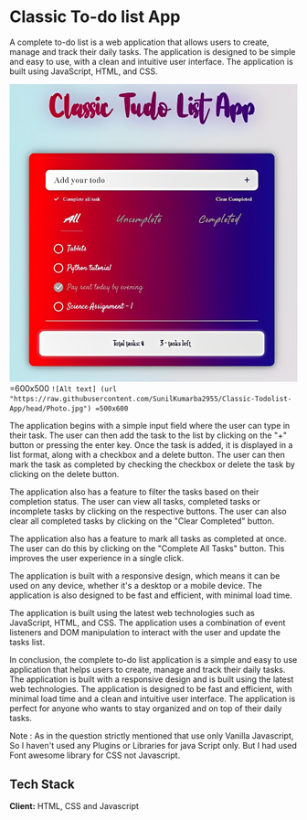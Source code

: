 # Classic To-do list App

A complete to-do list is a web application that allows users to create, manage and track their daily tasks. The application is designed to be simple and easy to use, with a clean and intuitive user interface. The application is built using JavaScript, HTML, and CSS.

![App Screenshot](https://raw.githubusercontent.com/SunilKumarba2955/Classic-Todolist-App/head/Photo.jpg)=600x500
`![Alt text] (url "https://raw.githubusercontent.com/SunilKumarba2955/Classic-Todolist-App/head/Photo.jpg") =500x600`

The application begins with a simple input field where the user can type in their task. The user can then add the task to the list by clicking on the "+" button or pressing the enter key. Once the task is added, it is displayed in a list format, along with a checkbox and a delete button. The user can then mark the task as completed by checking the checkbox or delete the task by clicking on the delete button.

The application also has a feature to filter the tasks based on their completion status. The user can view all tasks, completed tasks or incomplete tasks by clicking on the respective buttons. The user can also clear all completed tasks by clicking on the "Clear Completed" button.

The application also has a feature to mark all tasks as completed at once. The user can do this by clicking on the "Complete All Tasks" button. This improves the user experience in a single click.

The application is built with a responsive design, which means it can be used on any device, whether it's a desktop or a mobile device. The application is also designed to be fast and efficient, with minimal load time.

The application is built using the latest web technologies such as JavaScript, HTML, and CSS. The application uses a combination of event listeners and DOM manipulation to interact with the user and update the tasks list.

In conclusion, the complete to-do list application is a simple and easy to use application that helps users to create, manage and track their daily tasks. The application is built with a responsive design and is built using the latest web technologies. The application is designed to be fast and efficient, with minimal load time and a clean and intuitive user interface. The application is perfect for anyone who wants to stay organized and on top of their daily tasks.

Note : As in the question strictly mentioned that use only Vanilla Javascript, So I haven't used any Plugins or Libraries for java Script only. But I had used Font awesome library for CSS not Javascript.

## Tech Stack

**Client:** HTML, CSS and Javascript
